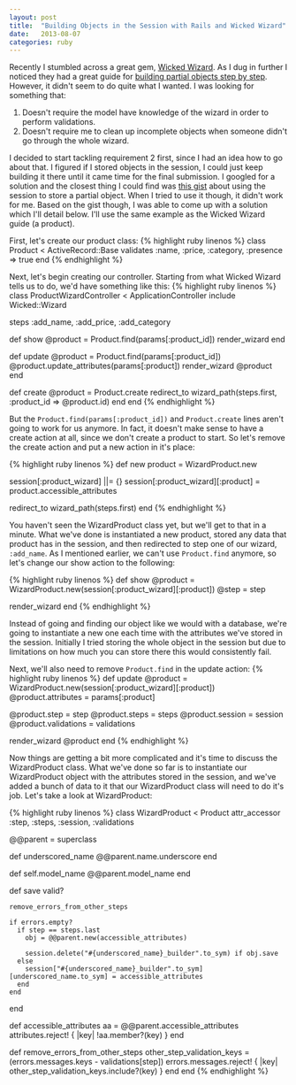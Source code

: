 ```yaml
---
layout: post
title:  "Building Objects in the Session with Rails and Wicked Wizard"
date:   2013-08-07
categories: ruby
---
```


Recently I stumbled across a great gem, [Wicked Wizard](https://github.com/schneems/wicked). As I dug in further I noticed they had a great guide for [building partial objects step by step](https://github.com/schneems/wicked/wiki/Building-Partial-Objects-Step-by-Step). However, it didn't seem to do quite what I wanted. I was looking for something that:

1. <span>Doesn't require the model have knowledge of the wizard in order to perform validations.</span>
2. <span>Doesn't require me to clean up incomplete objects when someone didn't go through the whole wizard.</span>

I decided to start tackling requirement 2 first, since I had an idea how to go about that. I figured if I stored objects in the session, I could just keep building it there until it came time for the final submission. I googled for a solution and the closest thing I could find was [this gist](https://gist.github.com/kizzx2/4722784) about using the session to store a partial object. When I tried to use it though, it didn't work for me. Based on the gist though, I was able to come up with a solution which I'll detail below. I'll use the same example as the Wicked Wizard guide (a product).

First, let's create our product class:
{% highlight ruby linenos %}
class Product < ActiveRecord::Base
  validates :name, :price, :category, :presence => true
end
{% endhighlight %}

Next, let's begin creating our controller. Starting from what Wicked Wizard tells us to do, we'd have something like this:
{% highlight ruby linenos %}
class ProductWizardController < ApplicationController
  include Wicked::Wizard

  steps :add_name, :add_price, :add_category

  def show
    @product = Product.find(params[:product_id])
    render_wizard
  end

  def update
    @product = Product.find(params[:product_id])
    @product.update_attributes(params[:product])
    render_wizard @product
  end

  def create
    @product = Product.create
    redirect_to wizard_path(steps.first, :product_id => @product.id)
  end
end
{% endhighlight %}

But the `Product.find(params[:product_id])` and `Product.create` lines aren't going to work for us anymore. In fact, it doesn't make sense to have a create action at all, since we don't create a product to start. So let's remove the create action and put a new action in it's place:

{% highlight ruby linenos %}
def new
  product = WizardProduct.new

  session[:product_wizard] ||= {}
  session[:product_wizard][:product] = product.accessible_attributes

  redirect_to wizard_path(steps.first)
end
{% endhighlight %}

You haven't seen the WizardProduct class yet, but we'll get to that in a minute. What we've done is instantiated a new product, stored any data that product has in the session, and then redirected to step one of our wizard, `:add_name`. As I mentioned earlier, we can't use `Product.find` anymore, so let's change our show action to the following:

{% highlight ruby linenos %}
def show
  @product = WizardProduct.new(session[:product_wizard][:product])
  @step = step

  render_wizard
end
{% endhighlight %}

Instead of going and finding our object like we would with a database, we're going to instantiate a new one each time with the attributes we've stored in the session. Initially I tried storing the whole object in the session but due to limitations on how much you can store there this would consistently fail.

Next, we'll also need to remove `Product.find` in the update action:
{% highlight ruby linenos %}
def update
  @product = WizardProduct.new(session[:product_wizard][:product])
  @product.attributes = params[:product]

  @product.step = step
  @product.steps = steps
  @product.session = session
  @product.validations = validations

  render_wizard @product
end
{% endhighlight %}

Now things are getting a bit more complicated and it's time to discuss the WizardProduct class. What we've done so far is to instantiate our WizardProduct object with the attributes stored in the session, and we've added a bunch of data to it that our WizardProduct class will need to do it's job. Let's take a look at WizardProduct:

{% highlight ruby linenos %}
class WizardProduct < Product
  attr_accessor :step, :steps, :session, :validations
  
  @@parent = superclass
  
  def underscored_name
    @@parent.name.underscore
  end
  
  def self.model_name
    @@parent.model_name
  end
  
  def save
    valid?
    
    remove_errors_from_other_steps
    
    if errors.empty?
      if step == steps.last
        obj = @@parent.new(accessible_attributes)
        
        session.delete("#{underscored_name}_builder".to_sym) if obj.save
      else
        session["#{underscored_name}_builder".to_sym][underscored_name.to_sym] = accessible_attributes
      end
    end
  end
  
  def accessible_attributes
    aa = @@parent.accessible_attributes
    attributes.reject! { |key| !aa.member?(key) }
  end
  
  def remove_errors_from_other_steps
    other_step_validation_keys = (errors.messages.keys - validations[step])
    errors.messages.reject! { |key| other_step_validation_keys.include?(key) }
  end
end
{% endhighlight %}
